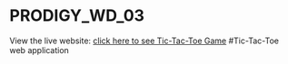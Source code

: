 # PRODIGY_WD_03
View the live website: [click here to see Tic-Tac-Toe Game](https://srisaidurga-28.github.io/PRODIGY_WD_03/task3.html/)
#Tic-Tac-Toe web application
